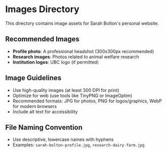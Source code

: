 # Images Directory

This directory contains image assets for Sarah Bolton's personal website.

## Recommended Images

- **Profile photo**: A professional headshot (300x300px recommended)
- **Research images**: Photos related to animal welfare research
- **Institution logos**: UBC logo (if permitted)

## Image Guidelines

- Use high-quality images (at least 300 DPI for print)
- Optimize for web (use tools like TinyPNG or ImageOptim)
- Recommended formats: JPG for photos, PNG for logos/graphics, WebP for modern browsers
- Include alt text for accessibility

## File Naming Convention

- Use descriptive, lowercase names with hyphens
- Examples: `sarah-bolton-profile.jpg`, `research-dairy-farm.jpg` 